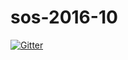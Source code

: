 # sos-2016-10

[![Gitter](https://badges.gitter.im/sos-2016-10/sos-2016-10.svg)](https://gitter.im/sos-2016-10/sos-2016-10?utm_source=badge&utm_medium=badge&utm_campaign=pr-badge&utm_content=badge)